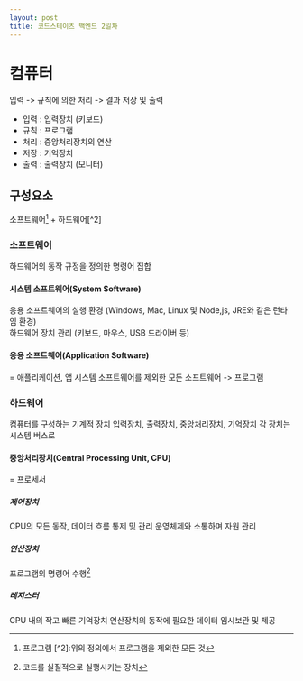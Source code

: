 ```yaml
---
layout: post
title: 코드스테이츠 백엔드 2일차
---
```


# 컴퓨터
입력 -> 규칙에 의한 처리 -> 결과 저장 및 출력

- 입력 : 입력장치 (키보드)
- 규칙 : 프로그램
- 처리 : 중앙처리장치의 연산
- 저장 : 기억장치
- 출력 : 출력장치 (모니터)

## 구성요소
소프트웨어[^1] + 하드웨어[^2]  
[^1]:프로그램 [^2]:위의 정의에서 프로그램을 제외한 모든 것 

### 소프트웨어 
하드웨어의 동작 규정을 정의한 명령어 집합

#### 시스템 소프트웨어(System Software)
응용 소프트웨어의 실행 환경 (Windows, Mac, Linux 및 Node,js, JRE와 같은 런타임 환경)  
하드웨어 장치 관리 (키보드, 마우스, USB 드라이버 등)

#### 응용 소프트웨어(Application Software)       
= 애플리케이션, 앱
시스템 소프트웨어를 제외한 모든 소프트웨어 -> 프로그램

### 하드웨어
컴퓨터를 구성하는 기계적 장치
입력장치, 출력장치, 중앙처리장치, 기억장치
각 장치는 시스템 버스로 

#### 중앙처리장치(Central Processing Unit, CPU)
= 프로세서

##### 제어장치
CPU의 모든 동작, 데이터 흐름 통제 및 관리
운영체제와 소통하며 자원 관리

##### 연산장치
프로그램의 명령어 수행[^3]
[^3]:코드를 실질적으로 실행시키는 장치

##### 레지스터
CPU 내의 작고 빠른 기억장치
연산장치의 동작에 필요한 데이터 임시보관 및 제공



